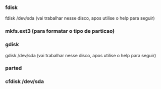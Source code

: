 ### fdisk

fdisk /dev/sda     (vai trabalhar nesse disco, apos utilise o help para seguir)


### mkfs.ext3  (para formatar o tipo de particao)


### gdisk

gdisk /dev/sda     (vai trabalhar nesse disco, apos utilise o help para seguir)


### parted

### cfdisk /dev/sda  

